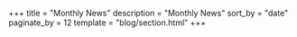 +++
title = "Monthly News"
description = "Monthly News"
sort_by = "date"
paginate_by = 12
template = "blog/section.html"
+++
